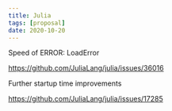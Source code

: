 ```yaml
---
title: Julia
tags: [proposal]
date: 2020-10-20
---
```


Speed of ERROR: LoadError

<https://github.com/JuliaLang/julia/issues/36016>

Further startup time improvements

<https://github.com/JuliaLang/julia/issues/17285>
